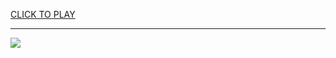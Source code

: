
<a href="https://premium76.site?title=slope_unblocked_games_google_sites&ref=13M">CLICK TO PLAY</a></h3>
<hr>

<a href="https://premium76.site?title=slope_unblocked_games_google_sites&ref=13M"><img src="https://clearcache.store/games.png"></a>


